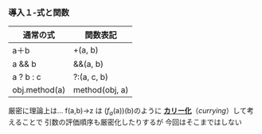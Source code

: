 ### 導入１-式と関数

通常の式 | 関数表記
-------|---------
a＋b　| +(a, b) 
a && b　| &&(a, b) 
a ? b : c | ?:(a, c, b)
obj.method(a) | method(obj, a)

厳密に理論上は…
f(a,b)->z は ($f_a$(a))(b)のように
[**カリー化**](https://ja.wikipedia.org/wiki/%E3%82%AB%E3%83%AA%E3%83%BC%E5%8C%96)（*currying*）して考えることで
引数の評価順序も厳密化したりするが
今回はそこまではしない



